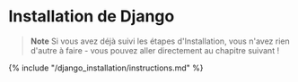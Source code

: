 # Installation de Django

> **Note** Si vous avez déjà suivi les étapes d'Installation, vous n'avez rien d'autre à faire - vous pouvez aller directement au chapitre suivant !

{% include "/django_installation/instructions.md" %}